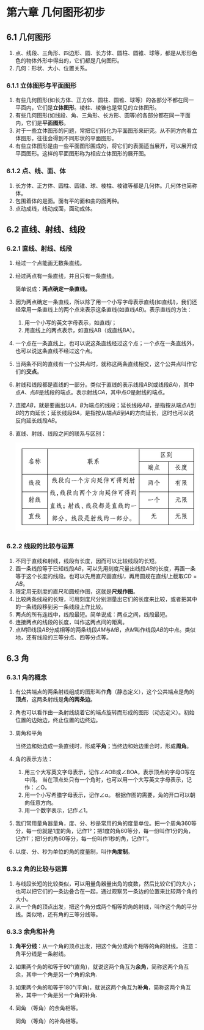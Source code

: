 # 第六章 几何图形初步

## 6.1 几何图形

1. 点、线段、三角形、四边形、圆、长方体、圆柱、圆锥、球等，都是从形形色色的物体外形中得出的，它们都是几何图形。
1. 几何：形状、大小、位置关系。

### 6.1.1 立体图形与平面图形

1. 有些几何图形(如长方体、正方体、圆柱、圆锥、球等）的各部分不都在同一平面内，它们是**立体图形**。棱柱、棱锥也是常见的立体图形。
2. 有些几何图形(如线段、角、三角形、长方形、圆等)的各部分都在同一平面内，它们是**平面图形**。
3. 对于一些立体图形的问题，常把它们转化为平面图形来研究。从不同方向看立体图形，往往会得到不同形状的平面图形。
4. 有些立体图形是由一些平面图形围成的，将它们的表面适当展开，可以展开成平面图形。这样的平面图形称为相应立体图形的展开图。

### 6.1.2 点、线、面、体

1. 长方体、正方体、圆柱、圆锥、球、棱柱、棱锥等都是几何体。几何体也简称体。
2. 包围着体的是面。面有平的面和曲的面两种。
3. 点动成线，线动成面，面动成体。

## 6.2 直线、射线、线段

### 6.2.1 直线、射线、线段

1. 经过一个点能画无数条直线。

2. 经过两点有一条直线，并且只有一条直线。

   简单说成：**两点确定一条直线。**

3. 因为两点确定一条直线，所以除了用一个小写字母表示直线(如直线$l$)，我们还经常用一条直线上的两个点来表示这条直线(如直线$AB$)。表示直线的方法：

   1. 用一个小写的英文字母表示，如直线$l$；
   2. 用直线上的两点表示，如直线AB（或直线BA）。

4. 一个点在一条直线上，也可以说这条直线经过这个点；一个点在一条直线外，也可以说这条直线不经过这个点。

5. 当两条不同的直线有一个公共点时，就称这两条直线相交，这个公共点叫作它们的**交点**。

6. 射线和线段都是直线的一部分。类似于直线的表示线段$AB$(或线段$BA$)，其中点$A$、点$B$是线段的端点。表示射线$OA$，其中点$O$是射线的端点。

7. 连接$AB$，就是要画出以$A$，$B$为端点的线段；延长线段$AB$，是指按从端点$A$到$B$的方向延长；延长线段$BA$，是指按从端点$B$到$A$的方向延长，这时也可以说反向延长线段$AB$。

8. 直线、射线、线段之间的联系与区别：

   ![image-20250210094301138](img/image29.png)

### 6.2.2 线段的比较与运算

1. 不同于直线和射线，线段有长度，因而可以比较线段的长短。
2. 画一条线段等于已知线段$AB$，可以先用刻度尺量出线段$AB$的长度，再画一条等于这个长度的线段。也可以先用直尺画直线$l$，再用圆规在直线$l$上截取$CD=AB$。
3. 限定用无刻度的直尺和圆规作图，这就是**尺规作图**。
4. 比较两条线段的长短，可用刻度尺分别测量出它们的长度来比较，或者把其中的一条线段移到另一条线段上作比较。
5. 两点的所有连线中，线段最短。简单说成：两点之间，线段最短。
6. 连接两点的线段的长度，叫作这两点间的距离。
7. 点$M$把线段$AB$分成相等的两条线段$AM$与$MB$，点$M$叫作线段$AB$的中点。类似地，还有线段的三等分点、四等分点等。

## 6.3 角

### 6.3.1 角的概念

1. 有公共端点的两条射线组成的图形叫作**角**（静态定义），这个公共端点是角的**顶点**，这两条射线是**角的两条边**。

2. 角也可以看作由一条射线绕着它的端点旋转而形成的图形（动态定义）。初始位置的边始边，终止位置的边终边。

3. 周角和平角

   当终边和始边成一条直线时，形成**平角**；当终边和始边重合时，形成**周角**。

4. 角的表示方法：

   1. 用三个大写英文字母表示，记作∠AOB或∠BOA，表示顶点的字母O写在中间。
      当在顶点处只有一个角时，也可以用一个大写英文字母表示，记作：∠O。
   2. 用一个小写希腊字母表示，记作∠α。
      根据作图的需要，角的开口可以朝向任意方向。
   3. 用一个数字表示，记作∠1。

5. 我们常用量角器量角，度、分、秒是常用的角的度量单位。把一个周角360等分，每一份就是1度的角，记作1°；把1度的角60等分，每一份叫作1分的角，记作1′；把1分的角60等分，每一份叫作1秒的角，记作1″。

6. 以度、分、秒为单位的角的度量制，叫作**角度制**。

### 6.3.2 角的比较与运算

1. 与线段长短的比较类似，可以用量角器量出角的度数，然后比较它们的大小；也可以把它们的一条边叠合在一起，通过观察另一条边的位置来比较两个角的大小。
2. 从一个角的顶点出发，把这个角分成两个相等的角的射线，叫作这个角的平分线。类似地，还有角的三等分线等。

### 6.3.3 余角和补角

1. **角平分线**：从一个角的顶点出发，把这个角分成两个相等的角的射线。
   注意：角平分线是一条射线。

2. 如果两个角的和等于90°(直角)，就说这两个角互为**余角**，简称这两个角互余，其中一个角是另一个角的余角.

3. 如果两个角的和等于180°(平角)，就说这两个角互为**补角**，简称这两个角互补，其中一个角是另一个角的补角.

4. 同角 （等角）的余角相等。

   同角 （等角）的补角相等。